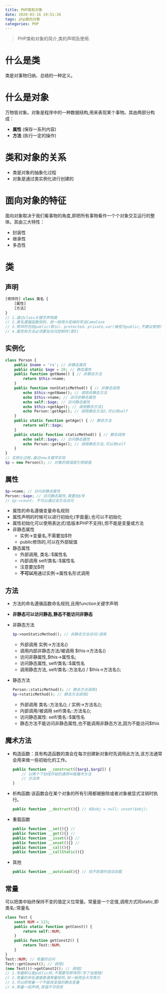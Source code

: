 ```yaml
---
title: PHP类和对象
date: 2020-03-16 19:51:26
tags: php面向对象
categories: PHP
---
```

>PHP类和对象的简介,类的声明及使用.

<!--more-->
# 什么是类
类是对事物归纳、总结的一种定义。

# 什么是对象
万物皆对象。对象是程序中的一种数据结构,用来表现某个事物。其由两部分构成：
- **属性** (保存一系列内容)
- **方法** (执行一定的操作)

# 类和对象的关系
- 类是对象的抽象化过程
- 对象是通过类实例化进行创建的
  
# 面向对象的特征
面向对象取决于我们看事物的角度,即把所有事物看作一个个对象交互运行的整体。其由三大特性：
- 封装性
- 继承性
- 多态性

# 类
## 声明
```php
[修饰符] class 类名 {
    [属性]
    [方法]
}
// 1.通过class关键字声明类
// 2.类名遵循函数规则，但一般用大驼峰的写法CamoCase
// 3.修饰符包括public(默认)、protected、private,var(被视为public,不建议使用)
// 4.属性和方法必须要加访问控制符(即3)
```
## 实例化
```php
class Person {
    public $name = 'rs'; // 非静态属性
    public static $age = 20; // 静态属性
    public function getName() { // 非静态方法
        return $this->name;
    }
    public function nonStaticMethod() { // 非静态调用
        echo $this->getName(); // 调用非静态方法
        echo $this->name; // 访问非静态属性
        echo self::$age; // 访问静态属性
        echo $this->getAge(); // 调用静态方法1
        echo Person::getAge(); // 调用静态方法2,可以用self
    }
    public static function getAge() { // 静态方法
        return self::$age;
    }
    public static function staticMethod() { // 静态调用
        echo self::$age; // 访问静态属性
        echo Person::getAge(); // 调用静态方法,可以用self
    }
}
// 实例化过程,通过new关键字实现
$p = new Person(); // 对象的赋值是引用赋值
```
## 属性
```php
$p->name; // 访问非静态属性
Person::$age; // 访问静态属性,需要加$号
// $p->count; 不可以通过该方法访问
```
- 属性的命名遵循变量命名规则
- 属性声明的时候可以进行初始化(字面量),也可以不初始化
- 属性初始化可以使用表达式(低版本PHP不支持),但不能是变量或方法
- 非静态属性
  - 实例->变量名,不需要加$符
  - public修饰的,可以在外部赋值
- 静态属性
  * 外部调用, 类名::\$属性名
  * 内部调用 self/类名::$属性名
  * 注意要加\$符
  * **不可以**用通过实例->属性名形式调用 

## 方法
- 方法的命名遵循函数命名规则,且用function关键字声明
- **非静态可以访问静态,静态不能访问非静态**
- 非静态方法
  ```php
  $p->nonStaticMethod(); // 非静态方法访问/调用
  ```
  - 外部调用 实例->方法名()
  - 调用内部非静态方法/被调用 $this->方法名()
  - 访问非静属性,$this->属性名;
  - 访问静态属性, self/类名::\$属性名
  - 调用静态方法, self/类名::方法名() / $this->方法名();
  
- 静态方法
  ```php
  Person::staticMethod(); // 静态方法调用1
  $p->staticMethod(); // 静态方法调用2
  ```
  * 外部调用 类名::方法名(); / 实例->方法名();
  * 内部调用/被调用 self/类名::方法名();
  * 访问静态属性: self/类名::$属性名
  * 静态方法不能访问非静态属性,也不能调用非静态方法,因为不能访问$this
  
## 魔术方法
- 构造函数：具有构造函数的类会在每次创建新对象时先调用此方法,该方法通常会用来做一些初始化的工作。
    ```php
    public function __construct([$arg1,$arg2]) {
        // 以两个下划线开始的通常叫做魔术方法
        // 方法体
    }
    ```
- 析构函数:该函数会在某个对象的所有引用都被删除或者对象被显式注销时执行。
  ```php
  public function __destruct(){} // 如$obj = null; unset($obj);
  ```
- 重载函数
  ```php
  public function __set(){} // 
  public function __get(){} //
  public function __isset(){} //
  public function __unset(){} //
  public function __call(){}
  public function __callStatic(){}
  ```    
- 其他
  ```php
  public function __autoload(){} // 找不到类时自动加载
  ```  

## 常量
可以把类中始终保持不变的值定义位常量。常量是一个定值,调用方式同static,即类名::常量名
```php
class Test {
    const NUM = 123;
    public static function getConst() {
        return self::NUM;
    }
    public function getConst2() {
        return Test::NUM;
    }
}
Test::NUM; // 常量的访问
Test::getCounst(); // 调用1
(new Test())->getConst2(); // 调用2
// 1.常量默认是public的,不需要写修饰符(写了会报错)
// 2.常量的命名遵循普通常量规则,但一般用全大写表示
// 3.可以把常量一个不能改变值的静态变量
// 4.常量一经声明,其值不可改变
```
